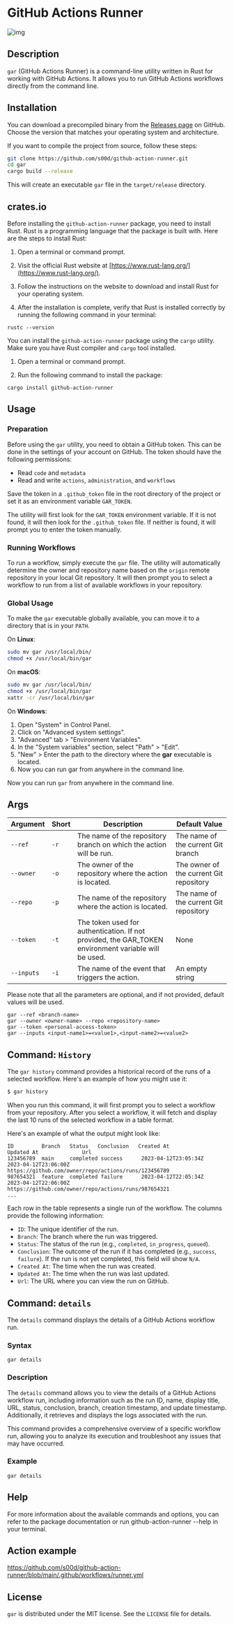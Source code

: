 # GitHub Actions Runner

![img](https://github.com/s00d/github-action-runner/blob/main/assets/2023-12-04%2022.57.59.gif?raw=true)

## Description

`gar` (GitHub Actions Runner) is a command-line utility written in Rust for working with GitHub Actions. It allows you to run GitHub Actions workflows directly from the command line.

## Installation

You can download a precompiled binary from the [Releases page](https://github.com/s00d/github-action-runner/releases) on GitHub. Choose the version that matches your operating system and architecture.

If you want to compile the project from source, follow these steps:

```bash
git clone https://github.com/s00d/github-action-runner.git
cd gar
cargo build --release
```

This will create an executable `gar` file in the `target/release` directory.

## crates.io

Before installing the `github-action-runner` package, you need to install Rust. Rust is a programming language that the package is built with. Here are the steps to install Rust:

1. Open a terminal or command prompt.

2. Visit the official Rust website at [https://www.rust-lang.org/](https://www.rust-lang.org/).

3. Follow the instructions on the website to download and install Rust for your operating system.

4. After the installation is complete, verify that Rust is installed correctly by running the following command in your terminal:

```shell
rustc --version
```

You can install the `github-action-runner` package using the `cargo` utility. Make sure you have Rust compiler and `cargo` tool installed.

1. Open a terminal or command prompt.

2. Run the following command to install the package:

```shell
cargo install github-action-runner
```


## Usage

### Preparation

Before using the `gar` utility, you need to obtain a GitHub token. This can be done in the settings of your account on GitHub. The token should have the following permissions:

-  Read `code` and `metadata`
-  Read and write `actions`, `administration`, and `workflows`

Save the token in a `.github_token` file in the root directory of the project or set it as an environment variable `GAR_TOKEN`.

The utility will first look for the `GAR_TOKEN` environment variable. If it is not found, it will then look for the `.github_token` file. If neither is found, it will prompt you to enter the token manually.

### Running Workflows

To run a workflow, simply execute the `gar` file. The utility will automatically determine the owner and repository name based on the `origin` remote repository in your local Git repository. It will then prompt you to select a workflow to run from a list of available workflows in your repository.

### Global Usage

To make the `gar` executable globally available, you can move it to a directory that is in your `PATH`.

On **Linux**:

```bash
sudo mv gar /usr/local/bin/
chmod +x /usr/local/bin/gar
```

On  **macOS**:

```bash
sudo mv gar /usr/local/bin/
chmod +x /usr/local/bin/gar
xattr -cr /usr/local/bin/gar
```


On **Windows**:

1. Open "System" in Control Panel.
2. Click on "Advanced system settings".
3. "Advanced" tab > "Environment Variables".
4. In the "System variables" section, select "Path" > "Edit".
5. "New" > Enter the path to the directory where the **gar** executable is located.
6. Now you can run gar from anywhere in the command line.

Now you can run `gar` from anywhere in the command line.

## Args

| Argument   | Short | Description                                                                                          | Default Value                           |
|------------|-------|------------------------------------------------------------------------------------------------------|-----------------------------------------|
| `--ref`    | `-r`  | The name of the repository branch on which the action will be run.                                   | The name of the current Git branch      |
| `--owner`  | `-o`  | The owner of the repository where the action is located.                                             | The owner of the current Git repository |
| `--repo`   | `-p`  | The name of the repository where the action is located.                                              | The name of the current Git repository  |
| `--token`  | `-t`  | The token used for authentication. If not provided, the GAR_TOKEN environment variable will be used. | None                                    |
| `--inputs` | `-i`  | The name of the event that triggers the action.                                                      | An empty string                         |

Please note that all the parameters are optional, and if not provided, default values will be used.

```
gar --ref <branch-name>
gar --owner <owner-name> --repo <repository-name>
gar --token <personal-access-token>
gar --inputs <input-name1>=<value1>,<input-name2>=<value2>
```

## Command: `History`

The `gar history` command provides a historical record of the runs of a selected workflow. Here's an example of how you might use it:

```bash
$ gar history
```

When you run this command, it will first prompt you to select a workflow from your repository. After you select a workflow, it will fetch and display the last 10 runs of the selected workflow in a table format.

Here's an example of what the output might look like:

```text
ID         Branch   Status   Conclusion   Created At              Updated At              Url
123456789  main     completed success      2023-04-12T23:05:34Z   2023-04-12T23:06:00Z   https://github.com/owner/repo/actions/runs/123456789
987654321  feature  completed failure      2023-04-12T22:05:34Z   2023-04-12T22:06:00Z   https://github.com/owner/repo/actions/runs/987654321
...

```

Each row in the table represents a single run of the workflow. The columns provide the following information:

- `ID`: The unique identifier of the run.
- `Branch`: The branch where the run was triggered.
- `Status`: The status of the run (e.g., `completed`, `in_progress`, `queued`).
- `Conclusion`: The outcome of the run if it has completed (e.g., `success`, `failure`). If the run is not yet completed, this field will show `N/A`.
- `Created At`: The time when the run was created.
- `Updated At`: The time when the run was last updated.
- `Url`: The URL where you can view the run on GitHub.


## Command: `details`

The `details` command displays the details of a GitHub Actions workflow run.

### Syntax

```shell
gar details
```

### Description

The `details` command allows you to view the details of a GitHub Actions workflow run, including information such as the run ID, name, display title, URL, status, conclusion, branch, creation timestamp, and update timestamp. Additionally, it retrieves and displays the logs associated with the run.

This command provides a comprehensive overview of a specific workflow run, allowing you to analyze its execution and troubleshoot any issues that may have occurred.

### Example

```shell
gar details
```
## Help

For more information about the available commands and options, you can refer to the package documentation or run github-action-runner --help in your terminal.

## Action example

https://github.com/s00d/github-action-runner/blob/main/.github/workflows/runner.yml

## License

`gar` is distributed under the MIT license. See the `LICENSE` file for details.